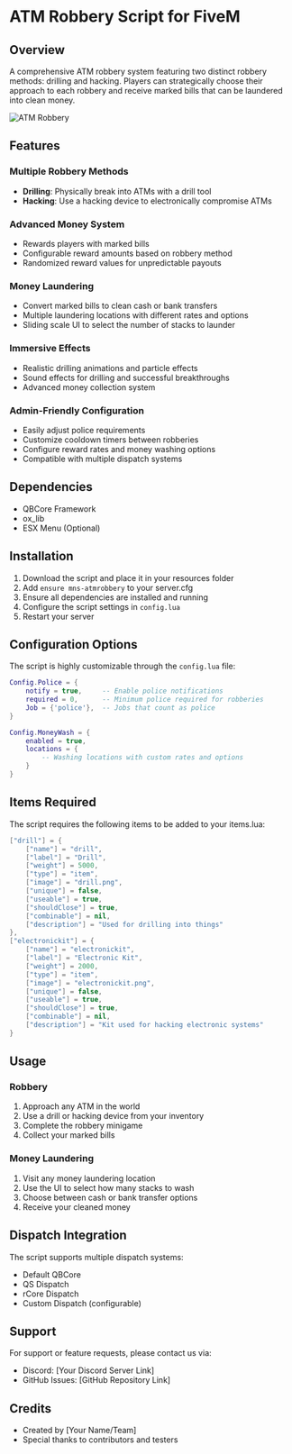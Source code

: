 # ATM Robbery Script for FiveM

## Overview

A comprehensive ATM robbery system featuring two distinct robbery methods: drilling and hacking. Players can strategically choose their approach to each robbery and receive marked bills that can be laundered into clean money.

![ATM Robbery](https://i.imgur.com/example.jpg)

## Features

### Multiple Robbery Methods
- **Drilling**: Physically break into ATMs with a drill tool
- **Hacking**: Use a hacking device to electronically compromise ATMs

### Advanced Money System
- Rewards players with marked bills
- Configurable reward amounts based on robbery method
- Randomized reward values for unpredictable payouts

### Money Laundering
- Convert marked bills to clean cash or bank transfers
- Multiple laundering locations with different rates and options
- Sliding scale UI to select the number of stacks to launder

### Immersive Effects
- Realistic drilling animations and particle effects
- Sound effects for drilling and successful breakthroughs
- Advanced money collection system

### Admin-Friendly Configuration
- Easily adjust police requirements
- Customize cooldown timers between robberies
- Configure reward rates and money washing options
- Compatible with multiple dispatch systems

## Dependencies
- QBCore Framework
- ox_lib
- ESX Menu (Optional)

## Installation
1. Download the script and place it in your resources folder
2. Add `ensure mns-atmrobbery` to your server.cfg
3. Ensure all dependencies are installed and running
4. Configure the script settings in `config.lua`
5. Restart your server

## Configuration Options
The script is highly customizable through the `config.lua` file:

```lua
Config.Police = {
    notify = true,     -- Enable police notifications
    required = 0,      -- Minimum police required for robberies
    Job = {'police'},  -- Jobs that count as police
}

Config.MoneyWash = {
    enabled = true,
    locations = {
        -- Washing locations with custom rates and options
    }
}
```

## Items Required
The script requires the following items to be added to your items.lua:

```lua
["drill"] = {
    ["name"] = "drill",
    ["label"] = "Drill",
    ["weight"] = 5000,
    ["type"] = "item",
    ["image"] = "drill.png",
    ["unique"] = false,
    ["useable"] = true,
    ["shouldClose"] = true,
    ["combinable"] = nil,
    ["description"] = "Used for drilling into things"
},
["electronickit"] = {
    ["name"] = "electronickit",
    ["label"] = "Electronic Kit",
    ["weight"] = 2000,
    ["type"] = "item",
    ["image"] = "electronickit.png",
    ["unique"] = false,
    ["useable"] = true,
    ["shouldClose"] = true,
    ["combinable"] = nil,
    ["description"] = "Kit used for hacking electronic systems"
}
```

## Usage

### Robbery
1. Approach any ATM in the world
2. Use a drill or hacking device from your inventory
3. Complete the robbery minigame
4. Collect your marked bills

### Money Laundering
1. Visit any money laundering location
2. Use the UI to select how many stacks to wash
3. Choose between cash or bank transfer options
4. Receive your cleaned money

## Dispatch Integration
The script supports multiple dispatch systems:
- Default QBCore
- QS Dispatch
- rCore Dispatch
- Custom Dispatch (configurable)

## Support
For support or feature requests, please contact us via:
- Discord: [Your Discord Server Link]
- GitHub Issues: [GitHub Repository Link]

## Credits
- Created by [Your Name/Team]
- Special thanks to contributors and testers